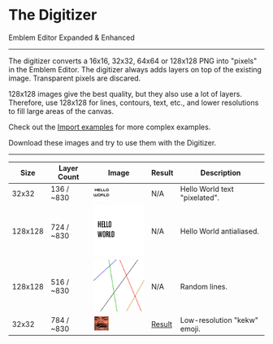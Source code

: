 # The Digitizer

Emblem Editor Expanded & Enhanced

------------------------------------------------------------------------------------------------------------------------

The digitizer converts a 16x16, 32x32, 64x64 or 128x128 PNG into "pixels" in the Emblem Editor.
The digitizer always adds layers on top of the existing image. Transparent pixels are discared.

128x128 images give the best quality, but they also use a lot of layers. Therefore, use 128x128 for lines, contours,
text, etc., and lower resolutions to fill large areas of the canvas.

Check out the [Import examples](../readme-import/readme.md) for more complex examples.

Download these images and try to use them with the Digitizer.

------------------------------------------------------------------------------------------------------------------------

| Size    | Layer Count | Image              | Result                 | Description                   |
|---------|-------------|--------------------|------------------------|-------------------------------|
| 32x32   | 136 / ~830  | ![](example-1.png) | N/A                    | Hello World text "pixelated". |
| 128x128 | 724 / ~830  | ![](example-2.png) | N/A                    | Hello World antialiased.      |
| 128x128 | 516 / ~830  | ![](example-3.png) | N/A                    | Random lines.                 |
| 32x32   | 784 / ~830  | ![](example-4.png) | [Result](result-4.jpg) | Low-resolution "kekw" emoji.  |
